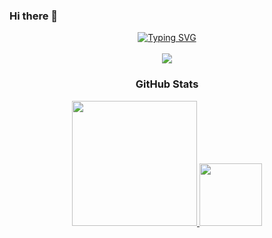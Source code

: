 ### Hi there 👋

<p align="center">
  <a href="https://git.io/typing-svg">
    <img src="https://readme-typing-svg.demolab.com?font=Montserrat&weight=600&duration=2000&pause=1000&center=true&multiline=true&width=500&height=100&lines=Derrick+Lim;Applied+AI+Undergraduate+%40+SIT;Aspiring+AI+Engineer" alt="Typing SVG" />
  </a>
  <br/>
  <a href="https://www.linkedin.com/in/derrick-lim1/"><br/>
      <img src="https://img.shields.io/badge/-Linkedin-blue?style=flat-square&logo=linkedin">
  </a>

</p>
 <h3 align="center">GitHub Stats</h3>
<p align="center">
  <a href="https://github.com/DerrickLJH2000">
      <img height='200' src="https://github-stats-alpha.vercel.app/api?username=DerrickLJH2000&cc=ffffff&tc=313131FF&ic=218bff&bc=E9E9E9">
  </a>
  <a href="https://github.com/DerrickLJH2000">
    <img height='100' src="https://github-readme-stats.vercel.app/api/top-langs/?username=DerrickLJH2000&layout=donut" />
  </a>
</p>
